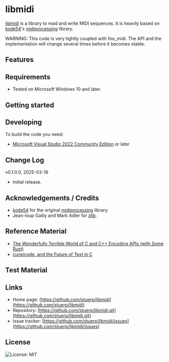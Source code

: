 
# libmidi

[libmidi](https://github.com/stuerp/libmidi) is a library to read and write MIDI sequences. It is heavily based on [kode54](https://gitlab.com/kode54)'s [midiprocessing]() library.

WARNING: This code is very tightly coupled with foo_midi. The API and the implementation will change several times before it becomes stable.

## Features

## Requirements

* Tested on Microsoft Windows 10 and later.

## Getting started

## Developing

To build the code you need:

* [Microsoft Visual Studio 2022 Community Edition](https://visualstudio.microsoft.com/downloads/) or later

## Change Log

v0.1.0.0, 2025-03-19

* Initial release.

## Acknowledgements / Credits

* [kode54](https://gitlab.com/kode54) for the original [midiprocessing]() library.
* Jean-loup Gailly and Mark Adler for [zlib](http://www.zlib.net/).

## Reference Material

* [The Wonderfully Terrible World of C and C++ Encoding APIs (with Some Rust)](https://thephd.dev/the-c-c++-rust-string-text-encoding-api-landscape)
* [cuneicode, and the Future of Text in C](https://thephd.dev/cuneicode-and-the-future-of-text-in-c)

## Test Material

## Links

* Home page: [https://github.com/stuerp/libmidi](https://github.com/stuerp/libmidi)
* Repository: [https://github.com/stuerp/libmidi.git](https://github.com/stuerp/libmidi.git)
* Issue tracker: [https://github.com/stuerp/libmidi/issues](https://github.com/stuerp/libmidi/issues)

## License

![License: MIT](https://img.shields.io/badge/license-MIT-yellow.svg)
